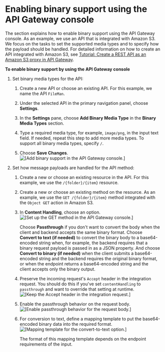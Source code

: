 # Enabling binary support using the API Gateway console<a name="api-gateway-payload-encodings-configure-with-console"></a>

The section explains how to enable binary support using the API Gateway console\. As an example, we use an API that is integrated with Amazon S3\. We focus on the tasks to set the supported media types and to specify how the payload should be handled\. For detailed information on how to create an API integrated with Amazon S3, see [Tutorial: Create a REST API as an Amazon S3 proxy in API Gateway](integrating-api-with-aws-services-s3.md)\.

**To enable binary support by using the API Gateway console**

1. Set binary media types for the API:

   1. Create a new API or choose an existing API\. For this example, we name the API `FileMan`\.

   1. Under the selected API in the primary navigation panel, choose **Settings**\.

   1. In the **Settings** pane, choose **Add Binary Media Type** in the **Binary Media Types** section\.

   1. Type a required media type, for example, `image/png`, in the input text field\. If needed, repeat this step to add more media types\. To support all binary media types, specify `/`\.

   1. Choose **Save Changes**\.  
![\[Add binary support in the API Gateway console.\]](http://docs.aws.amazon.com/apigateway/latest/developerguide/images/binary-support-set-binary-media-types-on-api.png)

1. Set how message payloads are handled for the API method:

   1. Create a new or choose an existing resource in the API\. For this example, we use the `/{folder}/{item}` resource\.

   1. Create a new or choose an existing method on the resource\. As an example, we use the `GET /{folder}/{item}` method integrated with the `Object GET` action in Amazon S3\. 

   1. In **Content Handling**, choose an option\.   
![\[Set up the GET method in the API Gateway console.\]](http://docs.aws.amazon.com/apigateway/latest/developerguide/images/binary-support-set-content-handling-on-method.png)

      Choose **Passthrough** if you don't want to convert the body when the client and backend accepts the same binary format\. Choose **Convert to text \(if needed\)** to convert the binary body to a base64\-encoded string when, for example, the backend requires that a binary request payload is passed in as a JSON property\. And choose **Convert to binary \(if needed\)** when the client submits a base64\-encoded string and the backend requires the original binary format, or when the endpoint returns a base64\-encoded string and the client accepts only the binary output\.

   1. Preserve the incoming request's `Accept` header in the integration request\. You should do this if you've set `contentHandling` to `passthrough` and want to override that setting at runtime\.  
![\[Keep the Accept header in the integration request.\]](http://docs.aws.amazon.com/apigateway/latest/developerguide/images/binary-support-preserve-incoming-accept-header.png)

   1. Enable the passthrough behavior on the request body\.  
![\[Enable passthrough behavior for the request body.\]](http://docs.aws.amazon.com/apigateway/latest/developerguide/images/binary-support-ensure-payload-passthrough-on-method.png)

   1. For conversion to text, define a mapping template to put the base64\-encoded binary data into the required format\.  
![\[Mapping template for the convert-to-text option.\]](http://docs.aws.amazon.com/apigateway/latest/developerguide/images/binary-support-convert-to-text-mapping-template.png)

      The format of this mapping template depends on the endpoint requirements of the input\.